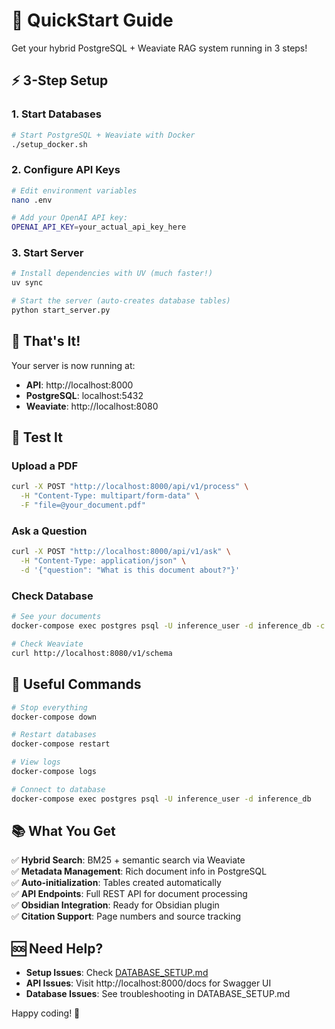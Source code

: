 # 🚀 QuickStart Guide

Get your hybrid PostgreSQL + Weaviate RAG system running in 3 steps!

## ⚡ 3-Step Setup

### 1. Start Databases
```bash
# Start PostgreSQL + Weaviate with Docker
./setup_docker.sh
```

### 2. Configure API Keys
```bash
# Edit environment variables
nano .env

# Add your OpenAI API key:
OPENAI_API_KEY=your_actual_api_key_here
```

### 3. Start Server
```bash
# Install dependencies with UV (much faster!)
uv sync

# Start the server (auto-creates database tables)
python start_server.py
```

## 🎉 That's It!

Your server is now running at:
- **API**: http://localhost:8000
- **PostgreSQL**: localhost:5432
- **Weaviate**: http://localhost:8080

## 🧪 Test It

### Upload a PDF
```bash
curl -X POST "http://localhost:8000/api/v1/process" \
  -H "Content-Type: multipart/form-data" \
  -F "file=@your_document.pdf"
```

### Ask a Question
```bash
curl -X POST "http://localhost:8000/api/v1/ask" \
  -H "Content-Type: application/json" \
  -d '{"question": "What is this document about?"}'
```

### Check Database
```bash
# See your documents
docker-compose exec postgres psql -U inference_user -d inference_db -c "SELECT title, ingested_at FROM documents;"

# Check Weaviate
curl http://localhost:8080/v1/schema
```

## 🔧 Useful Commands

```bash
# Stop everything
docker-compose down

# Restart databases
docker-compose restart

# View logs
docker-compose logs

# Connect to database
docker-compose exec postgres psql -U inference_user -d inference_db
```

## 📚 What You Get

✅ **Hybrid Search**: BM25 + semantic search via Weaviate  
✅ **Metadata Management**: Rich document info in PostgreSQL  
✅ **Auto-initialization**: Tables created automatically  
✅ **API Endpoints**: Full REST API for document processing  
✅ **Obsidian Integration**: Ready for Obsidian plugin  
✅ **Citation Support**: Page numbers and source tracking  

## 🆘 Need Help?

- **Setup Issues**: Check [DATABASE_SETUP.md](DATABASE_SETUP.md)
- **API Issues**: Visit http://localhost:8000/docs for Swagger UI
- **Database Issues**: See troubleshooting in DATABASE_SETUP.md

Happy coding! 🎯